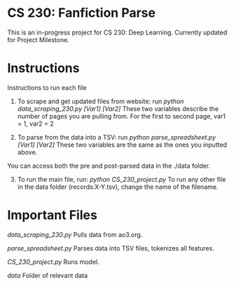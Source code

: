 # CS 230: Fanfiction Parse

This is an in-progress project for CS 230: Deep Learning. Currently updated for Project Milestone.

# Instructions
Instructions to run each file 

1. To scrape and get updated files from website: run 
*python data_scraping_230.py [Var1] [Var2]*
These two variables describe the number of pages you are pulling from. For the first to second page, var1 = 1, var2 = 2 

2. To parse from the data into a TSV: run 
*python parse_spreadsheet.py [Var1] [Var2]*
These two variables are the same as the ones you inputted above. 

You can access both the pre and post-parsed data in the ./data folder. 

3. To run the main file, run:
*python CS_230_project.py* 
To run any other file in the data folder (records:X-Y.tsv), change the name of the filename. 

# Important Files 
*data_scraping_230.py*
Pulls data from ao3.org.

*parse_spreadsheet.py*
Parses data into TSV files, tokenizes all features. 

*CS_230_project.py* 
Runs model. 

*data*
Folder of relevant data
